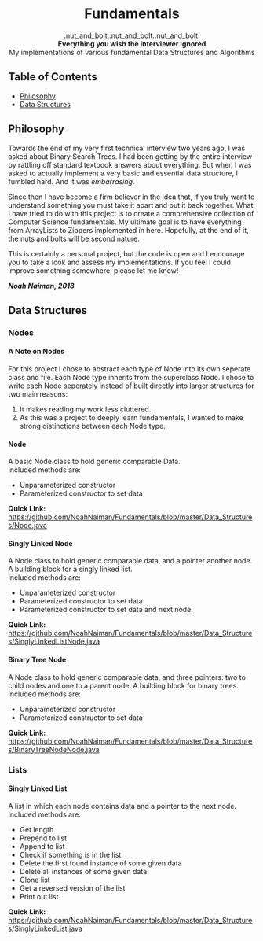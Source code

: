 <h1 align="center">Fundamentals</h1>

<div
align="center">
:nut_and_bolt::nut_and_bolt::nut_and_bolt:
</div>

<div align="center">
	<strong>Everything you wish the interviewer ignored</strong><br>
	My implementations of various fundamental Data Structures and Algorithms
</div>



## Table of Contents
- [Philosophy](#philosophy)
- [Data Structures](#data-structures)

## Philosophy
Towards the end of my very first technical interview two years ago,
I was asked about Binary Search Trees. I had been getting by the
entire interview by rattling off standard textbook answers about
everything. But when I was asked to actually implement a very
basic and essential data structure, I fumbled hard. And it was
_embarrasing_.

Since then I have become a firm believer in the idea that, if
you truly want to understand something you must take it apart
and put it back together. What I have tried to do with this
project is to create a comprehensive collection of Computer
Science fundamentals. My ultimate goal is to have everything
from ArrayLists to Zippers implemented in here. Hopefully, at
the end of it, the nuts and bolts will be second nature.

This is certainly a personal project, but the code is open
and I encourage you to take a look and assess my implementations.
If you feel I could improve something somewhere, please let me
know!

**_Noah Naiman, 2018_**

## Data Structures

### Nodes

#### A Note on Nodes
For this project I chose to abstract each type of Node into its
own seperate class and file. Each Node type inherits from the superclass Node.
I chose to write each Node seperately instead of built directly into
larger structures for two main reasons:

1. It makes reading my work less cluttered.
2. As this was a project to deeply learn fundamentals, I wanted to make strong distinctions
between each Node type.

#### Node
A basic Node class to hold generic comparable Data.<br>
Included methods are:
* Unparameterized constructor
* Parameterized constructor to set data


**Quick Link:** https://github.com/NoahNaiman/Fundamentals/blob/master/Data_Structures/Node.java

#### Singly Linked Node
A Node class to hold generic comparable data, and a pointer another node. A building block for a singly linked list.<br>
Included methods are:
* Unparameterized constructor
* Parameterized constructor to set data
* Parameterized constructor to set data and next node.


**Quick Link:** https://github.com/NoahNaiman/Fundamentals/blob/master/Data_Structures/SinglyLinkedListNode.java

#### Binary Tree Node
A Node class to hold generic comparable data, and three pointers: two to child nodes and one to a parent node. A building block for binary trees.<br>
Included methods are:
* Unparameterized constructor
* Parameterized constructor to set data


**Quick Link:** https://github.com/NoahNaiman/Fundamentals/blob/master/Data_Structures/BinaryTreeNodeNode.java

### Lists

#### Singly Linked List
A list in which each node contains data and a pointer to the next node.<br>
Included methods are:
* Get length
* Prepend to list
* Append to list
* Check if something is in the list
* Delete the first found instance of some given data
* Delete all instances of some given data
* Clone list
* Get a reversed version of the list
* Print out list


**Quick Link:** https://github.com/NoahNaiman/Fundamentals/blob/master/Data_Structures/SinglyLinkedList.java
